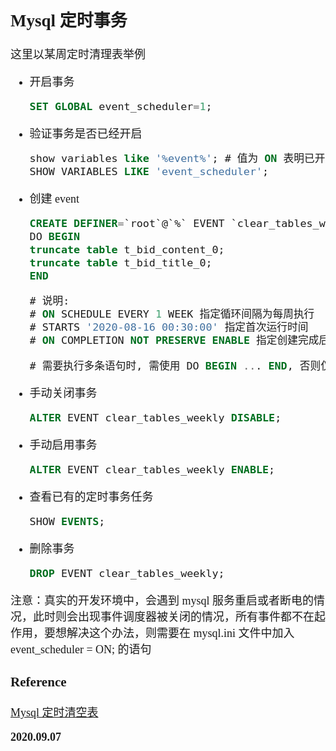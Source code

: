 <font size=4 face='楷体'>

## Mysql 定时事务

这里以某周定时清理表举例

- 开启事务
  ```sql
  SET GLOBAL event_scheduler=1;
  ```
- 验证事务是否已经开启
  ```sql
  show variables like '%event%'; # 值为 ON 表明已开启
  SHOW VARIABLES LIKE 'event_scheduler';
  ```
- 创建 event

  ```sql
  CREATE DEFINER=`root`@`%` EVENT `clear_tables_weekly` ON SCHEDULE EVERY 1 WEEK STARTS '2020-08-16 00:30:00' ON COMPLETION NOT PRESERVE ENABLE
  DO BEGIN
  truncate table t_bid_content_0;
  truncate table t_bid_title_0;
  END

  # 说明:
  # ON SCHEDULE EVERY 1 WEEK 指定循环间隔为每周执行
  # STARTS '2020-08-16 00:30:00' 指定首次运行时间
  # ON COMPLETION NOT PRESERVE ENABLE 指定创建完成后不立即启用, 需手动启动

  # 需要执行多条语句时, 需使用 DO BEGIN ... END, 否则仅第一条语句生效
  ```

- 手动关闭事务
  ```sql
  ALTER EVENT clear_tables_weekly DISABLE;
  ```
- 手动启用事务
  ```sql
  ALTER EVENT clear_tables_weekly ENABLE;
  ```
- 查看已有的定时事务任务
  ```sql
  SHOW EVENTS;
  ```
- 删除事务
  ```sql
  DROP EVENT clear_tables_weekly;
  ```

注意：真实的开发环境中，会遇到 mysql 服务重启或者断电的情况，此时则会出现事件调度器被关闭的情况，所有事件都不在起作用，要想解决这个办法，则需要在 mysql.ini 文件中加入 event_scheduler = ON; 的语句

### Reference

[Mysql 定时清空表](https://www.cnblogs.com/xiaoliu66007/p/9709149.html)

**2020.09.07**

